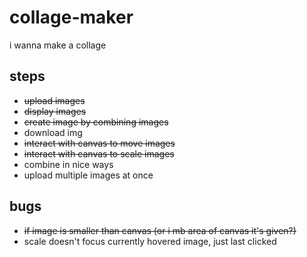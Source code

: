 # collage-maker
i wanna make a collage

## steps
- ~~upload images~~
- ~~display images~~
- ~~create image by combining images~~
- download img
- ~~interact with canvas to move images~~
- ~~interact with canvas to scale images~~
- combine in nice ways
- upload multiple images at once

## bugs
- ~~if image is smaller than canvas (or i mb area of canvas it's given?)~~
- scale doesn't focus currently hovered image, just last clicked